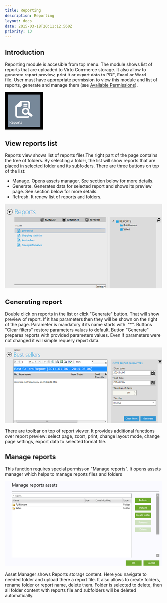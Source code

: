 ```yaml
---
title: Reporting
description: Reporting
layout: docs
date: 2015-03-18T20:11:12.560Z
priority: 13
---
```

## Introduction

Reporting module is accesible from top menu. The module shows list of reports that are uploaded to Virto Commerce storage. It also allow to generate report preview, print it or export data to PDF, Excel or Word file. User must have appropriate permission to view this module and list of reports, generate and manage them (see [Available Permissions](docs/old-versions/vc113userguide/users-management-roles-and-role-assignment/available-permissions)).

<img src="../../../assets/images/docs/report_module_tile.png" />

## View reports list

Reports view shows list of reports files.The right part of the page contains the tree of folders. By selecting a folder, the list will show reports that are placed in selected folder and its subfolders. There are three buttons on top of the list:

* Manage. Opens assets manager. See section below for more details.
* Generate. Generates data for selected report and shows its preview page. See section below for more details.
* Refresh. It renew list of reports and folders.

<img src="../../../assets/images/docs/report_list.png" />

## Generating report

Double click on reports in the list or click "Generate" button. That will show preview of report. If it has parameters then they will be shown on the right of the page. Parameter is mandatory if its name starts with  "*". Buttons "Clear filters" restore parameters values to default. Button "Generate" prepares reports with provided parameters values. Even if parameters were not changed it will simple requery report data.

<img src="../../../assets/images/docs/report_preview.png" />

There are toolbar on top of report viewer. It provides additional functions over report preview: select page, zoom, print, change layout mode, change page settings, export data to selected format file.

## Manage reports

This function requires special permission "Manage reports". It opens assets manager which helps to manage reports files and folders

<img src="../../../assets/images/docs/report_manage.png" />

Asset Manager shows Reports storage content. Here you navigate to needed folder and upload there a report file. It also allows to create folders, rename folder or report name, delete them. Folder is selected to delete, then all folder content with reports file and subfolders will be deleted automatically.